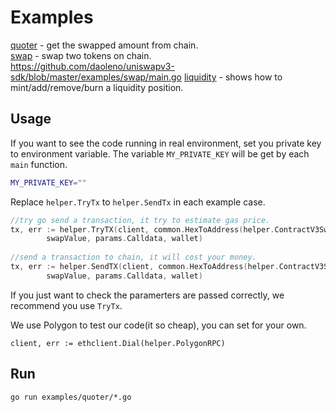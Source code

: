 # Examples
[quoter](./quoter/main.go) - get the swapped amount from chain.   
[swap](./swap/main.go) - swap two tokens on chain.      
https://github.com/daoleno/uniswapv3-sdk/blob/master/examples/swap/main.go
[liquidity](liquidity/main.go) - shows how to mint/add/remove/burn a liquidity position.   

## Usage 
If you want to see the code running in real environment, set you private key to environment variable. The variable `MY_PRIVATE_KEY` will be get by each `main` function.
```bash
MY_PRIVATE_KEY=""
```

Replace `helper.TryTx` to `helper.SendTx` in each example case. 
```go
//try go send a transaction, it try to estimate gas price.
tx, err := helper.TryTX(client, common.HexToAddress(helper.ContractV3SwapRouterV1),
		swapValue, params.Calldata, wallet)
    
//send a transaction to chain, it will cost your money.
tx, err := helper.SendTX(client, common.HexToAddress(helper.ContractV3SwapRouterV1),
		swapValue, params.Calldata, wallet)
```
If you just want to check the paramerters are passed correctly, we recommend you use `TryTx`.

We use Polygon to test our code(it so cheap), you can set for your own.
```
client, err := ethclient.Dial(helper.PolygonRPC)
```

## Run
```
go run examples/quoter/*.go
```